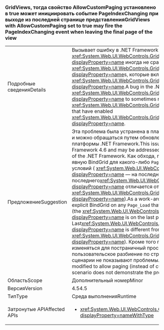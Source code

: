 ### <a name="gridviews-with-allowcustompaging-set-to-true-may-fire-the-pageindexchanging-event-when-leaving-the-final-page-of-the-view"></a><span data-ttu-id="083dc-101">GridViews, тогда свойство AllowCustomPaging установлено в true может инициировать событие PageIndexChanging при выходе из последней странице представления</span><span class="sxs-lookup"><span data-stu-id="083dc-101">GridViews with AllowCustomPaging set to true may fire the PageIndexChanging event when leaving the final page of the view</span></span>

|   |   |
|---|---|
|<span data-ttu-id="083dc-102">Подробные сведения</span><span class="sxs-lookup"><span data-stu-id="083dc-102">Details</span></span>|<span data-ttu-id="083dc-103">Вызывает ошибку в .NET Framework 4.5 <xref:System.Web.UI.WebControls.GridView.PageIndexChanging?displayProperty=name> иногда не срабатывание для <xref:System.Web.UI.WebControls.GridView?displayProperty=name>s, которые включены <xref:System.Web.UI.WebControls.GridView.AllowCustomPaging?displayProperty=name>.</span><span class="sxs-lookup"><span data-stu-id="083dc-103">A bug in the .NET Framework 4.5 causes <xref:System.Web.UI.WebControls.GridView.PageIndexChanging?displayProperty=name> to sometimes not fire for <xref:System.Web.UI.WebControls.GridView?displayProperty=name>s that have enabled <xref:System.Web.UI.WebControls.GridView.AllowCustomPaging?displayProperty=name>.</span></span>|
|<span data-ttu-id="083dc-104">Предложение</span><span class="sxs-lookup"><span data-stu-id="083dc-104">Suggestion</span></span>|<span data-ttu-id="083dc-105">Эта проблема была устранена в платформе .NET Framework 4.6 и можно обращаться путем обновления для этой версии платформы .NET Framework.</span><span class="sxs-lookup"><span data-stu-id="083dc-105">This issue has been fixed in the .NET Framework 4.6 and may be addressed by upgrading to that version of the .NET Framework.</span></span> <span data-ttu-id="083dc-106">Как обхода, приложение можно сделать явную BindGrid для какого-либо <code>Page_Load</code> , мог попасть этих условий ( <xref:System.Web.UI.WebControls.GridView?displayProperty=name> — на последней странице и Дата последнего<xref:System.Web.UI.WebControls.GridView.PageSize?displayProperty=name> отличается от <xref:System.Web.UI.WebControls.GridView.PageSize?displayProperty=name>).</span><span class="sxs-lookup"><span data-stu-id="083dc-106">As a work-around, the app can do an explicit BindGrid on any <code>Page_Load</code> that would hit these conditions (the <xref:System.Web.UI.WebControls.GridView?displayProperty=name> is on the last page and Last<xref:System.Web.UI.WebControls.GridView.PageSize?displayProperty=name> is different from <xref:System.Web.UI.WebControls.GridView.PageSize?displayProperty=name>).</span></span> <span data-ttu-id="083dc-107">Кроме того приложение может изменяться для постраничный просмотр (вместо пользовательское разбиение по страницам), как в этом сценарии не показывают проблемы.</span><span class="sxs-lookup"><span data-stu-id="083dc-107">Alternatively, the app can be modified to allow paging (instead of custom paging), as that scenario does not demonstrate the problem.</span></span>|
|<span data-ttu-id="083dc-108">Область</span><span class="sxs-lookup"><span data-stu-id="083dc-108">Scope</span></span>|<span data-ttu-id="083dc-109">Дополнительный номер</span><span class="sxs-lookup"><span data-stu-id="083dc-109">Minor</span></span>|
|<span data-ttu-id="083dc-110">Версия</span><span class="sxs-lookup"><span data-stu-id="083dc-110">Version</span></span>|<span data-ttu-id="083dc-111">4.5</span><span class="sxs-lookup"><span data-stu-id="083dc-111">4.5</span></span>|
|<span data-ttu-id="083dc-112">Тип</span><span class="sxs-lookup"><span data-stu-id="083dc-112">Type</span></span>|<span data-ttu-id="083dc-113">Среда выполнения</span><span class="sxs-lookup"><span data-stu-id="083dc-113">Runtime</span></span>|
|<span data-ttu-id="083dc-114">Затронутые API</span><span class="sxs-lookup"><span data-stu-id="083dc-114">Affected APIs</span></span>|<ul><li><xref:System.Web.UI.WebControls.GridView.AllowCustomPaging?displayProperty=nameWithType></li></ul>|

